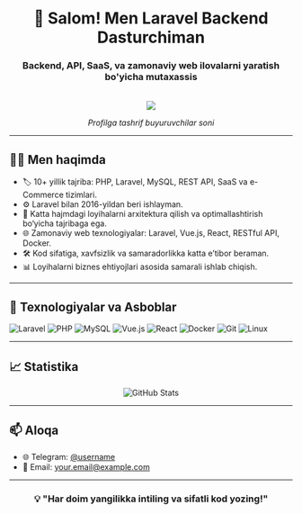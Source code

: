<div align="center">
  <h1>👋 Salom! Men Laravel Backend Dasturchiman</h1>
  <h3>Backend, API, SaaS, va zamonaviy web ilovalarni yaratish bo'yicha mutaxassis</h3>

  <br/>

  <img src="https://profile-counter.glitch.me/elshodatc111/count.svg" />
  <p><i>Profilga tashrif buyuruvchilar soni</i></p>
</div>

---

## 🧑‍💻 Men haqimda

- 🏷 10+ yillik tajriba: PHP, Laravel, MySQL, REST API, SaaS va e-Commerce tizimlari.
- ⚙️ Laravel bilan 2016-yildan beri ishlayman.
- 🚀 Katta hajmdagi loyihalarni arxitektura qilish va optimallashtirish bo‘yicha tajribaga ega.
- 🌐 Zamonaviy web texnologiyalar: Laravel, Vue.js, React, RESTful API, Docker.
- 🛠 Kod sifatiga, xavfsizlik va samaradorlikka katta e’tibor beraman.
- 📊 Loyihalarni biznes ehtiyojlari asosida samarali ishlab chiqish.

---

## 🔧 Texnologiyalar va Asboblar

![Laravel](https://img.shields.io/badge/-Laravel-FF2D20?style=for-the-badge&logo=laravel&logoColor=white)
![PHP](https://img.shields.io/badge/-PHP-777BB4?style=for-the-badge&logo=php&logoColor=white)
![MySQL](https://img.shields.io/badge/-MySQL-4479A1?style=for-the-badge&logo=mysql&logoColor=white)
![Vue.js](https://img.shields.io/badge/-Vue.js-42b883?style=for-the-badge&logo=vue.js&logoColor=white)
![React](https://img.shields.io/badge/-React-61DAFB?style=for-the-badge&logo=react&logoColor=black)
![Docker](https://img.shields.io/badge/-Docker-2496ED?style=for-the-badge&logo=docker&logoColor=white)
![Git](https://img.shields.io/badge/-Git-F05032?style=for-the-badge&logo=git&logoColor=white)
![Linux](https://img.shields.io/badge/-Linux-FCC624?style=for-the-badge&logo=linux&logoColor=black)

---

## 📈 Statistika

<p align="center">
  <img src="https://github-readme-stats.vercel.app/api?username=elshodatc111&show_icons=true&theme=radical" alt="GitHub Stats" />
</p>

---

## 📫 Aloqa

- 🌐 Telegram: [@username](https://t.me/username)
- 📩 Email: your.email@example.com

---

<div align="center">
  <h3>💡 "Har doim yangilikka intiling va sifatli kod yozing!"</h3>
</div>
